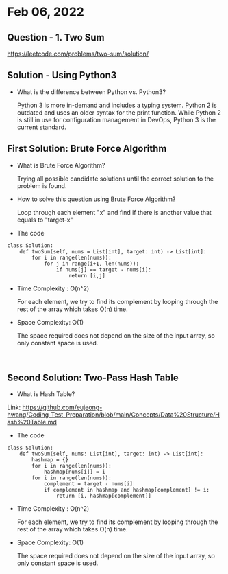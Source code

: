 # Feb 06, 2022
## Question - 1. Two Sum
https://leetcode.com/problems/two-sum/solution/

## Solution - Using Python3

- What is the difference between Python vs. Python3?

    Python 3 is more in-demand and includes a typing system. Python 2 is outdated and uses an older syntax for the print function. While Python 2 is still in use for configuration management in DevOps, Python 3 is the current standard.

## First Solution: Brute Force Algorithm

- What is Brute Force Algorithm? 

    Trying all possible candidate solutions until the correct solution to the problem is found.

- How to solve this question using Brute Force Algorithm?

    Loop through each element "x" and find if there is another value that equals to "target-x"

- The code
```
class Solution:
    def twoSum(self, nums = List[int], target: int) -> List[int]:
        for i in range(len(nums)):
            for j in range(i+1, len(nums)):
                if nums[j] == target - nums[i]:
                    return [i,j]
```

- Time Complexity : O(n^2)

    For each element, we try to find its complement by looping through the rest of the array which takes O(n) time.

- Space Complexity: O(1)

    The space required does not depend on the size of the input array, so only constant space is used.

<br>

## Second Solution: Two-Pass Hash Table

- What is Hash Table?

Link: 
https://github.com/eujeong-hwang/Coding_Test_Preparation/blob/main/Concepts/Data%20Structure/Hash%20Table.md


- The code
```
class Solution:
    def twoSum(self, nums: List[int], target: int) -> List[int]:
        hashmap = {}
        for i in range(len(nums)):
            hashmap[nums[i]] = i
        for i in range(len(nums)):
            complement = target - nums[i]
            if complement in hashmap and hashmap[complement] != i:
                return [i, hashmap[complement]] 
```

- Time Complexity : O(n^2)

    For each element, we try to find its complement by looping through the rest of the array which takes O(n) time.

- Space Complexity: O(1)

    The space required does not depend on the size of the input array, so only constant space is used.